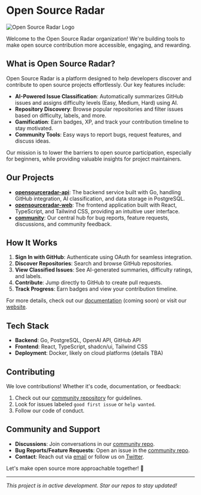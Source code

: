 # Open Source Radar

![Open Source Radar Logo](https://via.placeholder.com/150?text=OSR) <!-- Replace with actual logo if available -->

Welcome to the Open Source Radar organization! We're building tools to make open source contribution more accessible, engaging, and rewarding.

## What is Open Source Radar?

Open Source Radar is a platform designed to help developers discover and contribute to open source projects effortlessly. Our key features include:

- **AI-Powered Issue Classification**: Automatically summarizes GitHub issues and assigns difficulty levels (Easy, Medium, Hard) using AI.
- **Repository Discovery**: Browse popular repositories and filter issues based on difficulty, labels, and more.
- **Gamification**: Earn badges, XP, and track your contribution timeline to stay motivated.
- **Community Tools**: Easy ways to report bugs, request features, and discuss ideas.

Our mission is to lower the barriers to open source participation, especially for beginners, while providing valuable insights for project maintainers.

## Our Projects

- **[opensourceradar-api](https://github.com/opensourceradar/opensourceradar-api)**: The backend service built with Go, handling GitHub integration, AI classification, and data storage in PostgreSQL.
- **[opensourceradar-web](https://github.com/opensourceradar/opensourceradar-web)**: The frontend application built with React, TypeScript, and Tailwind CSS, providing an intuitive user interface.
- **[community](https://github.com/opensourceradar/community)**: Our central hub for bug reports, feature requests, discussions, and community feedback.

## How It Works

1. **Sign In with GitHub**: Authenticate using OAuth for seamless integration.
2. **Discover Repositories**: Search and browse GitHub repositories.
3. **View Classified Issues**: See AI-generated summaries, difficulty ratings, and labels.
4. **Contribute**: Jump directly to GitHub to create pull requests.
5. **Track Progress**: Earn badges and view your contribution timeline.

For more details, check out our [documentation](https://opensourceradar.com/docs) (coming soon) or visit our [website](https://opensourceradar.com).

## Tech Stack

- **Backend**: Go, PostgreSQL, OpenAI API, GitHub API
- **Frontend**: React, TypeScript, shadcn/ui, Tailwind CSS
- **Deployment**: Docker, likely on cloud platforms (details TBA)

## Contributing

We love contributions! Whether it's code, documentation, or feedback:

1. Check out our [community repository](https://github.com/opensourceradar/community) for guidelines.
2. Look for issues labeled `good first issue` or `help wanted`.
3. Follow our code of conduct.

## Community and Support

- **Discussions**: Join conversations in our [community repo](https://github.com/opensourceradar/community/discussions).
- **Bug Reports/Feature Requests**: Open an issue in the [community repo](https://github.com/opensourceradar/community).
- **Contact**: Reach out via [email](mailto:contact@opensourceradar.com) or follow us on [Twitter](https://twitter.com/opensourceradar).

Let's make open source more approachable together! 🌟

---

*This project is in active development. Star our repos to stay updated!*